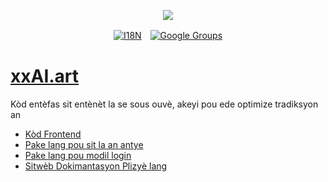 <p align="center"><a href="https://wac.tax"><img src="https://cdn.jsdelivr.net/gh/wactax/img/logo.svg"/></a></p><p align="center"><a href="https://github.com/wactax/wac.tax/blob/main/doc/README.md#readme"><img alt="I18N" src="https://cdn.jsdelivr.net/gh/wactax/img/t.svg"/></a>　<a href="https://groups.google.com/u/2/g/wactax"><img alt="Google Groups" src="https://cdn.jsdelivr.net/gh/wactax/img/g-groups.svg"/></a></p>

# [xxAI.art](https://xxAI.art)

Kòd entèfas sit entènèt la se sous ouvè, akeyi pou ede optimize tradiksyon an

* [Kòd Frontend](https://github.com/xxai-art/web)
* [Pake lang pou sit la an antye](https://github.com/xxai-art/web/tree/main/i18n)
* [Pake lang pou modil login](https://github.com/wacpkg/user/tree/main/ui.i18n)
* [Sitwèb Dokimantasyon Plizyè lang](https://github.com/xxai-doc)
